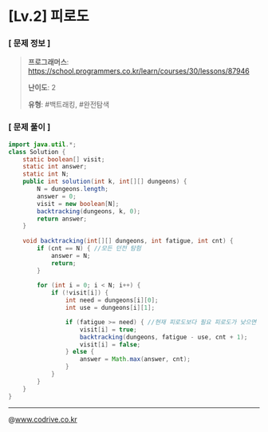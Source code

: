 # [Lv.2] 피로도

### [ 문제 정보 ]
> **프로그래머스**: https://school.programmers.co.kr/learn/courses/30/lessons/87946
> 
> **난이도**: 2
>
> **유형**: #백트래킹, #완전탐색


### [ 문제 풀이 ]
```Java
import java.util.*;
class Solution {
    static boolean[] visit;
    static int answer;
    static int N;
    public int solution(int k, int[][] dungeons) {
        N = dungeons.length;
        answer = 0;
        visit = new boolean[N];
        backtracking(dungeons, k, 0);
        return answer;
    }
    
    void backtracking(int[][] dungeons, int fatigue, int cnt) {
        if (cnt == N) { //모든 던전 탐험
            answer = N;
            return;
        }
        
        for (int i = 0; i < N; i++) {
            if (!visit[i]) {
                int need = dungeons[i][0];
                int use = dungeons[i][1];

                if (fatigue >= need) { //현재 피로도보다 필요 피로도가 낮으면 탐색 가능
                    visit[i] = true;
                    backtracking(dungeons, fatigue - use, cnt + 1);
                    visit[i] = false;
                } else {
                    answer = Math.max(answer, cnt);
                }
            }
        }
    }
}

```


---
@www.codrive.co.kr